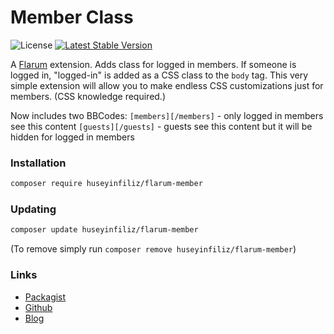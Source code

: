 # Member Class

![License](https://img.shields.io/badge/license-MIT-blue.svg) [![Latest Stable Version](https://img.shields.io/packagist/v/huseyinfiliz/flarum-member.svg)](https://packagist.org/packages/huseyinfiliz/flarum-member)

A [Flarum](http://flarum.org) extension. Adds class for logged in members. If someone is logged in, "logged-in" is added as a CSS class to the `body` tag. This very simple extension will allow you to make endless CSS customizations just for members. (CSS knowledge required.)

Now includes two BBCodes:
`[members][/members]` - only logged in members see this content
`[guests][/guests]` - guests see this content but it will be hidden for logged in members

### Installation

```sh
composer require huseyinfiliz/flarum-member
```

### Updating

```sh
composer update huseyinfiliz/flarum-member
```
(To remove simply run `composer remove huseyinfiliz/flarum-member`)

### Links

- [Packagist](https://packagist.org/packages/huseyinfiliz/flarum-member)
- [Github](https://github.com/huseyinfiliz/flarum-member)
- [Blog](https://www.huseyinfiliz.com.tr)
